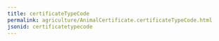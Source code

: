 ```yaml
---
title: certificateTypeCode
permalink: agriculture/AnimalCertificate.certificateTypeCode.html
jsonid: certificatetypecode
---
```

